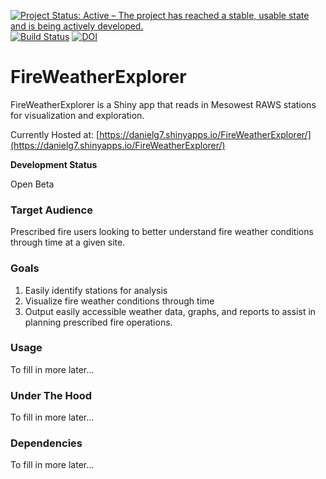 
[![Project Status: Active – The project has reached a stable, usable state and is being actively developed.](https://www.repostatus.org/badges/latest/active.svg)](https://www.repostatus.org/#active) [![Build Status](https://travis-ci.org/danielg7/FireWeatherExplorer.svg?branch=master)](https://travis-ci.org/danielg7/FireWeatherExplorer) [![DOI](https://zenodo.org/badge/123375653.svg)](https://zenodo.org/badge/latestdoi/123375653)

# FireWeatherExplorer

FireWeatherExplorer is a Shiny app that reads in Mesowest RAWS stations for visualization and exploration. 

Currently Hosted at: [https://danielg7.shinyapps.io/FireWeatherExplorer/](https://danielg7.shinyapps.io/FireWeatherExplorer/)


**Development Status**  

Open Beta

### Target Audience
Prescribed fire users looking to better understand fire weather conditions through time at a given site.

### Goals
1. Easily identify stations for analysis
2. Visualize fire weather conditions through time
3. Output easily accessible weather data, graphs, and reports to assist in planning prescribed fire operations.

### Usage

To fill in more later...

### Under The Hood

To fill in more later...

### Dependencies

To fill in more later...  
